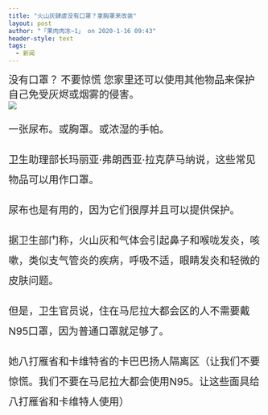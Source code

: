 ```yaml
---
title: "火山灰肆虐没有口罩？拿胸罩来改装"
layout: post
author: "「果肉肉冻~1」 on 2020-1-16 09:43"
header-style: text
tags:
  - 新闻
---
```


<head></head>
<body>
 <font style="color:rgb(34, 34, 34)"><font face="Baskerville, &amp;quot"><font style="font-size:20px">没有口罩？</font></font></font>
 <font style="color:rgb(34, 34, 34)"><font face="Baskerville, &amp;quot"><font style="font-size:20px">不要惊慌 </font></font></font>
 <font style="color:rgb(34, 34, 34)"><font face="Baskerville, &amp;quot"><font style="font-size:20px">您家里还可以使用其他物品来保护自己免受灰烬或烟雾的侵害。</font></font></font>
 <br> 
 <font style="color:rgb(34, 34, 34)"><font face="Baskerville, &amp;quot"><font style="font-size:20px"><img src="https://257k0xaggn7aem4n1sxfoso1-wpengine.netdna-ssl.com/wp-content/uploads/2020/01/140120_alternatives1.jpg" onload="thumbImg(this)"></font></font></font>
 <br> 
 <font style="color:rgb(34, 34, 34)"><font face="Baskerville, &amp;quot"><font style="font-size:20px"><p style="line-height:40px;text-indent:nullem;text-align:left">一张尿布。或胸罩。或浓湿的手帕。</p><p style="line-height:40px;text-indent:nullem;text-align:left">卫生助理部长玛丽亚·弗朗西亚·拉克萨马纳说，这些常见物品可以用作口罩。</p><p style="line-height:40px;text-indent:nullem;text-align:left">尿布也是有用的，因为它们很厚并且可以提供保护。</p><p style="line-height:40px;text-indent:nullem;text-align:left">据卫生部门称，火山灰和气体会引起鼻子和喉咙发炎，咳嗽，类似支气管炎的疾病，呼吸不适，眼睛发炎和轻微的皮肤问题。</p><p style="line-height:40px;text-indent:nullem;text-align:left">但是，卫生官员说，住在马尼拉大都会区的人不需要戴N95口罩，因为普通口罩就足够了。</p><p style="line-height:40px;text-indent:nullem;text-align:left">她八打雁省和卡维特省的卡巴巴扬人隔离区（让我们不要惊慌。我们不要在马尼拉大都会使用N95。让这些面具给八打雁省和卡维特人使用）</p></font></font></font>
 <br>
</body>


